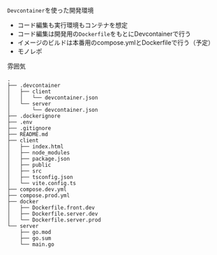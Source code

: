 `Devcontainer`を使った開発環境

- コード編集も実行環境もコンテナを想定
- コード編集は開発用の`Dockerfile`をもとにDevcontainerで行う
- イメージのビルドは本番用のcompose.ymlとDockerfileで行う（予定）
- モノレポ


雰囲気
```
.
├── .devcontainer
│   ├── client
│   │   └── devcontainer.json
│   └── server
│       └── devcontainer.json
├── .dockerignore
├── .env
├── .gitignore
├── README.md
├── client
│   ├── index.html
│   ├── node_modules
│   ├── package.json
│   ├── public
│   ├── src
│   ├── tsconfig.json
│   └── vite.config.ts
├── compose.dev.yml
├── compose.prod.yml
├── docker
│   ├── Dockerfile.front.dev
│   ├── Dockerfile.server.dev
│   └── Dockerfile.server.prod
└── server
    ├── go.mod
    ├── go.sum
    └── main.go
```